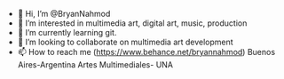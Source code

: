 - 👋 Hi, I’m @BryanNahmod
- 👀 I’m interested in multimedia art, digital art, music, production
- 🌱 I’m currently learning git.
- 💞️ I’m looking to collaborate on multimedia art development
- 📫 How to reach me (https://www.behance.net/bryannahmod)
Buenos Aires-Argentina
Artes Multimediales- UNA
<!---
BryanNahmod/BryanNahmod is a ✨ special ✨ repository because its `README.md` (this file) appears on your GitHub profile.
You can click the Preview link to take a look at your changes.
--->
